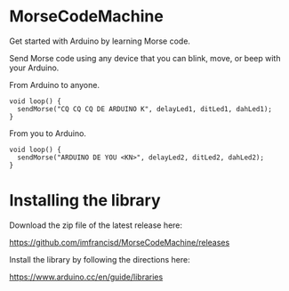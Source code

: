 # MorseCodeMachine

Get started with Arduino by learning Morse code.

Send Morse code using any device that you can blink, move, or beep with your Arduino.

From Arduino to anyone.
```
void loop() {
  sendMorse("CQ CQ CQ DE ARDUINO K", delayLed1, ditLed1, dahLed1);
}
```

From you to Arduino.
```
void loop() {
  sendMorse("ARDUINO DE YOU <KN>", delayLed2, ditLed2, dahLed2);
}
```

# Installing the library

Download the zip file of the latest release here:

https://github.com/imfrancisd/MorseCodeMachine/releases

Install the library by following the directions here:

https://www.arduino.cc/en/guide/libraries
